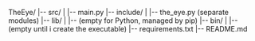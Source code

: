 TheEye/
|-- src/
|   |-- main.py
|-- include/
|   |-- the_eye.py (separate modules)
|-- lib/
|   |-- (empty for Python, managed by pip)
|-- bin/
|   |-- (empty until i create the executable)
|-- requirements.txt
|-- README.md
